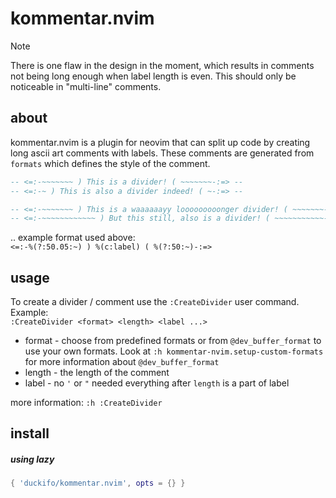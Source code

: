 # kommentar.nvim

> [!NOTE]
There is one flaw in the design in the moment, which results in comments not
being long enough when label length is even. This should only be noticeable in
"multi-line" comments.

## about

kommentar.nvim is a plugin for neovim that can split up
code by creating long ascii art comments with labels. These comments are generated 
from `formats` which defines the style of the comment.

```lua
-- <=:-~~~~~~~ ) This is a divider! ( ~~~~~~~-:=> --
-- <=:-~ ) This is also a divider indeed! ( ~-:=> --

-- <=:-~~~~~~~ ) This is a waaaaaayy looooooooonger divider! ( ~~~~~~~-:=> --
-- <=:-~~~~~~~~~~~~ ) But this still, also is a divider! ( ~~~~~~~~~~~-:=> --
```

 .. example format used above:\
 ` <=:-%(?:50.05:~) ) %(c:label) ( %(?:50:~)-:=> `

## usage

To create a divider / comment use the `:CreateDivider` user command. Example:\
`:CreateDivider <format> <length> <label ...>`
 - format - choose from predefined formats or from `@dev_buffer_format` to use your
 own formats. Look at `:h kommentar-nvim.setup-custom-formats` for more information about `@dev_buffer_format`
 - length - the length of the comment
 - label - no `'` or `"` needed everything after `length` is a part of label

 more information: `:h :CreateDivider`

## install

##### using lazy

```lua
{ 'duckifo/kommentar.nvim', opts = {} }
```
